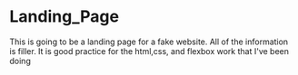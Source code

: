 # Landing_Page
This is going to be a landing page for a fake website. All of the information is filler. It is good practice for the html,css, and flexbox work that I've been doing